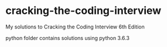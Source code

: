 # cracking-the-coding-interview
My solutions to Cracking the Coding Interview 6th Edition

python folder contains solutions using python 3.6.3
